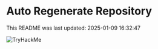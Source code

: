 # Auto Regenerate Repository

This README was last updated: 2025-01-09 16:32:47

 ![TryHackMe](https://tryhackme.com/badge/533634)